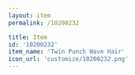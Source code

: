 ```yaml
---
layout: item
permalink: /10200232

title: Item
id: '10200232'
item_name: 'Twin Punch Wave Hair'
icon_url: 'customize/10200232.png'
---
```

